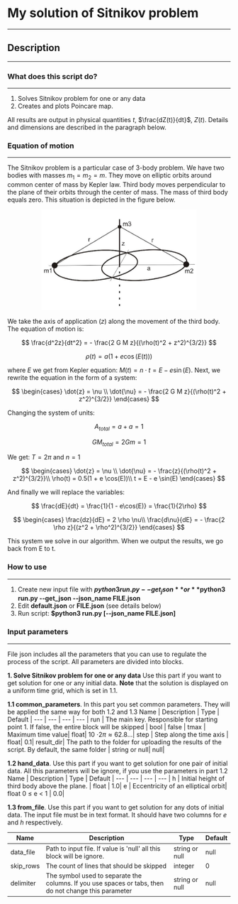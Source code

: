 # My solution of Sitnikov problem
***

## Description
***

### What does this script do?
***

1. Solves Sitnikov problem for one or any data
2. Creates and plots Poincare map.

All results are output in physical quantities $t$, $\frac{dZ(t)}{dt}$, $Z(t)$. Details and dimensions are described in the paragraph below. 

### Equation of motion

***

The Sitnikov problem is a particular case of 3-body problem. We have two bodies with masses $m_1 = m_2 = m$. They move on elliptic orbits around common center of mass by Kepler law. Third body moves perpendicular to the plane of their orbits through the center of mass. The mass of third body equals zero. This situation is depicted in the figure below.
<p align="center">
<img  src="https://github.com/LAstroNomer/Sitnikov_problem/blob/master/Sitnikov_Problem_Konfiguration.jpeg"  width="350" />
</p>

We take the axis of application ($z$) along the movement of the third body. The equation of motion is:

$$
    \frac{d^2z}{dt^2} = -  \frac{2 G M z}{(\rho(t)^2 + z^2)^{3/2}}
$$

$$
    \rho(t) = a(1 + e \cos(E(t)))
$$

where $E$ we get from Kepler equation: $M(t) = n \cdot t = E - e \sin(E)$. Next, we rewrite the equation in the form of a system:

$$
    \begin{cases} 
    \dot{z} = \nu \\  
    \dot{\nu} =  - \frac{2 G M z}{(\rho(t)^2 + z^2)^{3/2}} 
    \end{cases}
$$

Changing the system of units:

$$
A_{total} = a+a = 1
$$

$$
GM_{total} = 2Gm = 1
$$

We get: $T = 2 \pi$ and $n = 1$ 

$$
    \begin{cases} 
    \dot{z} = \nu \\  
    \dot{\nu} =  - \frac{z}{(\rho(t)^2 + z^2)^{3/2}}\\
    \rho(t) = 0.5(1 + e \cos(E))\\
    t = E - e \sin(E)
    \end{cases}
$$


And finally we will replace the variables:

$$
    \frac{dE}{dt} = \frac{1}{1 - e\cos(E)} = \frac{1}{2\rho}
$$

$$
    \begin{cases} 
    \frac{dz}{dE} = 2 \rho \nu\\
    \frac{d\nu}{dE} = - \frac{2 \rho z}{(z^2 + \rho^2)^{3/2}}
    \end{cases}
$$

This system we solve in our algorithm. When we output the results, we go back from E to t.

### How to use
***
1. Create new input file with **$python3 run.py --get_json** or **$python3 run.py --get_json --json_name FILE.json**
2. Edit **default.json** or **FILE.json** (see details below)
3. Run script: **$python3 run.py [--json_name FILE.json]**

### Input parameters
***
File json includes all the parameters that you can use to regulate the process of the script. All parameters are divided into blocks.

**1. Solve Sitnikov problem for one or any data** Use this part if you want to get solution for one or any initial data. **Note** that the solution is displayed on a uniform time grid, which is set in 1.1. 

**1.1 common_parameters**. In this part you set common parameters. They will be applied the same way for both 1.2 and 1.3
Name | Description | Type | Default |
---  | ---         | ---  | ---     |
run  | The main key. Responsible for starting point 1. If false, the entire block will be skipped   | bool | false |
tmax | Maximum time value| float| 10 $\cdot 2 \pi \approx 62.8...$|
step | Step along the time axis | float| 0.1|
result_dir| The path to the folder for uploading the results of the script. By default, the same folder | string or null| null|


**1.2 hand_data**. Use this part if you want to get solution for one pair of initial data. All this parameters will be ignore, if you use the parameters in part 1.2
Name | Description | Type | Default |
---  | ---         | ---  | ---     |
h    | Initial height of third body above the plane.        | float |   1.0|
e    | Eccentricity of an elliptical orbit| float 0 $\le$ e < 1 | 0.0|

**1.3 from_file**. Use this part if you want to get solution for any dots of initial data. The input file must be in text format. It should have two columns for $e$ and $h$ respectively.

Name | Description | Type | Default |
---  | ---         | ---  | ---     |
data_file    | Path to input file. If value is 'null' all this block will be ignore.         | string or null|   null|
skip_rows| The count of lines that should be skipped | integer | 0|
delimiter| The symbol used to separate the columns. If you use spaces or tabs, then do not change this parameter | string or null| null


